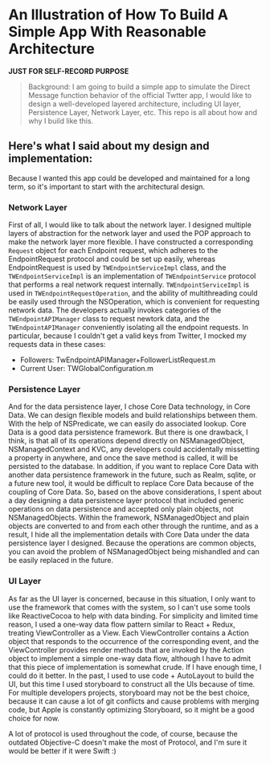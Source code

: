 # An Illustration of How To Build A Simple App With Reasonable Architecture

**JUST FOR SELF-RECORD PURPOSE**

> Background: I am going to build a simple app to simulate the Direct Message function behavior of the official Twtter app, I would like to design a well-developed layered architecture, including UI layer, Persistence Layer, Network Layer, etc. This repo is all about how and why I build like this.

##  Here's what I said about my design and implementation:

Because I wanted this app could be developed and maintained for a long term, so it's important to start with the architectural design.

### Network Layer
First of all, I would like to talk about the network layer. I designed multiple layers of abstraction for the network layer and used the POP approach to make the network layer more flexible. I have constructed a corresponding `Request` object for each Endpoint request, which adheres to the EndpointRequest protocol and could be set up easily, whereas EndpointRequest is used by `TWEndpointServiceImpl` class, and the `TWEndpointServiceImpl` is an implementation of `TWEndpointService` protocol that performs a real network request internally. `TWEndpointServiceImpl` is used in `TWEndpointRequestOperation`, and the ability of multithreading could be easily used through the NSOperation, which is convenient for requesting network data. The developers actually invokes categories of the `TWEndpointAPIManager` class to request newtork data, and the `TWEndpointAPIManager` conveniently isolating all the endpoint requests. In particular, because I couldn't get a valid keys from Twitter, I mocked my requests data in these cases:
* Followers: TwEndpointAPIManager+FollowerListRequest.m 
* Current User: TWGlobalConfiguration.m

### Persistence Layer 

And for the data persistence layer, I chose Core Data technology, in Core Data. We can design flexible models and build relationships between them. With the help of NSPredicate, we can easily do associated lookup. Core Data is a good data persistence framework. But there is one drawback, I think, is that all of its operations depend directly on NSManagedObject, NSManagedContext and KVC, any developers could accidentally missetting a property in anywhere, and once the save method is called, it will be persisted to the database. In addition, if you want to replace Core Data with another data persistence framework in the future, such as Realm, sqlite, or a future new tool, it would be difficult to replace Core Data because of the coupling of Core Data. So, based on the above considerations, I spent about a day designing a data persistence layer protocol that included generic operations on data persistence and accepted only plain objects, not NSManagedObjects. Within the framework, NSManagedObject and plain objects are converted to and from each other through the runtime, and as a result, I hide all the implementation details with Core Data under the data persistence layer I designed. Because the operations are common objects, you can avoid the problem of NSManagedObject being mishandled and can be easily replaced in the future.

### UI Layer

As far as the UI layer is concerned, because in this situation, I only want to use the framework that comes with the system, so I can't use some tools like ReactiveCocoa to help with data binding. For simplicity and limited time reason, I used a one-way data flow pattern similar to React + Redux, treating ViewController as a View. Each ViewController contains a Action object that responds to the occurrence of the corresponding event, and the ViewController provides render methods that are invoked by the Action object to implement a simple one-way data flow, although I have to admit that this piece of implementation is somewhat crude. If I have enough time, I could do it better. In the past, I used to use code + AutoLayout to build the UI, but this time I used storyboard to construct all the UIs because of time. For multiple developers projects, storyboard may not be the best choice, because it can cause a lot of git conflicts and cause problems with merging code, but Apple is constantly optimizing Storyboard, so it might be a good choice for now. 

A lot of protocol is used throughout the code, of course, because the outdated Objective-C doesn't make the most of Protocol, and I'm sure it would be better if it were Swift :)
